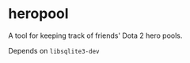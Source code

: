 heropool
========

A tool for keeping track of friends' Dota 2 hero pools.

Depends on `libsqlite3-dev`
